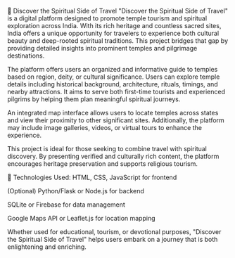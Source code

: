 🌟 Discover the Spiritual Side of Travel
"Discover the Spiritual Side of Travel" is a digital platform designed to promote temple tourism and spiritual exploration across India. With its rich heritage and countless sacred sites, India offers a unique opportunity for travelers to experience both cultural beauty and deep-rooted spiritual traditions. This project bridges that gap by providing detailed insights into prominent temples and pilgrimage destinations.

The platform offers users an organized and informative guide to temples based on region, deity, or cultural significance. Users can explore temple details including historical background, architecture, rituals, timings, and nearby attractions. It aims to serve both first-time tourists and experienced pilgrims by helping them plan meaningful spiritual journeys.

An integrated map interface allows users to locate temples across states and view their proximity to other significant sites. Additionally, the platform may include image galleries, videos, or virtual tours to enhance the experience.

This project is ideal for those seeking to combine travel with spiritual discovery. By presenting verified and culturally rich content, the platform encourages heritage preservation and supports religious tourism.

🔧 Technologies Used:
HTML, CSS, JavaScript for frontend

(Optional) Python/Flask or Node.js for backend

SQLite or Firebase for data management

Google Maps API or Leaflet.js for location mapping

Whether used for educational, tourism, or devotional purposes, "Discover the Spiritual Side of Travel" helps users embark on a journey that is both enlightening and enriching.

